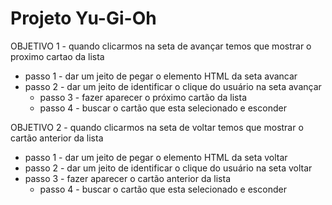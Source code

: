 #  Projeto Yu-Gi-Oh
OBJETIVO 1 - quando clicarmos na seta de avançar temos que mostrar o proximo 
cartao da lista
  - passo 1 - dar um jeito de pegar o elemento HTML da seta avancar
  - passo 2 - dar um jeito de identificar o clique do usuário na seta avançar
     - passo 3 - fazer aparecer o próximo cartão da lista 
    - passo 4 - buscar o cartão que esta selecionado e esconder

OBJETIVO 2 - quando clicarmos na seta de voltar temos que mostrar o cartão 
anterior da lista
  - passo 1 - dar um jeito de pegar o elemento HTML da seta voltar
  - passo 2 - dar um jeito de identificar o clique do usuário na seta voltar
  - passo 3 - fazer aparecer o cartão anterior da lista
    - passo 4 - buscar o cartão que esta selecionado e esconder
